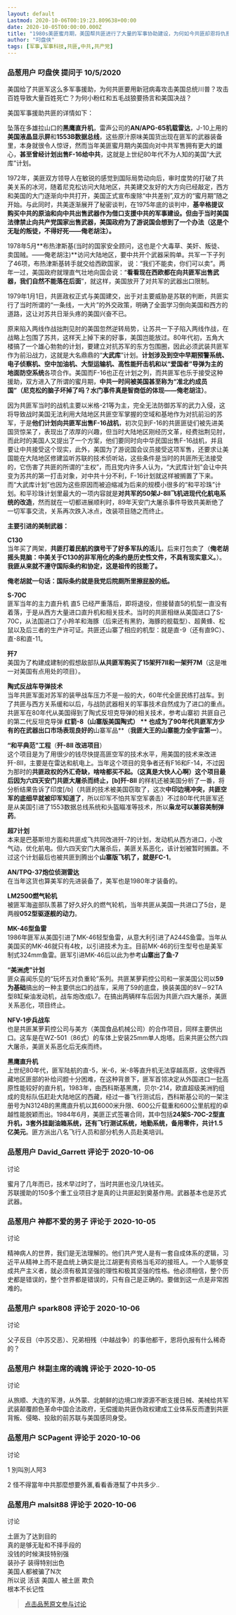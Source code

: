 ```yaml
---
layout: default
Lastmod: 2020-10-06T00:19:23.809638+00:00
date: 2020-10-05T00:00:00.000Z
title: "1980s美匪蜜月期，美国帮共匪进行了大量的军事协助建设，为何如今共匪却恩将仇报？"
author: "叼盘侠"
tags: [军事,军事科技,共匪,中共,共产党]
---
```



### 品葱用户 **叼盘侠** 提问于 10/5/2020
    
美国给了共匪军这么多军事援助，为何共匪要用新冠病毒攻击美国总统川普？攻击百姓导致大量百姓死亡？为何小粉红和五毛战狼要扬言和美国决战？  
  
美国军事援助共匪的详情如下：  
  
坠落在多雄拉山口的**黑鹰直升机**，雷声公司的**AN/APG-65机载雷达**，J-10上用的**美国液晶显示屏**和**1553B数据总线**，这些原汁原味美国货出现在匪军的武器装备里，本身就很令人惊讶，然而当年美匪蜜月期内美国向对中共军售拥有更大的雄心，**甚至曾经计划出售F-16给中共**，这就是上世纪80年代不为人知的美国“大武库”计划。  
  
1972年，美匪双方领导人在敏锐的感觉到国际局势动向后，审时度势的打破了共美关系的冰河，随着尼克松访问大陆地区，共美建交友好的大方向已经敲定，西方和美国的大门逐渐向中共打开，美国正式宣布废除“中共差别”,双方的“蜜月期”随之开始。与此同时，共美逐渐展开了秘密谈判，在1975年底的谈判中，**基辛格提议购买中共的原油和向中共出售武器作为借口支援中共的军事建设。但由于当时美国法律禁止向共产党国家出售武器，美国政府为了游说国会想到了一个办法（这是个无耻的叛徒，不得好死——俺老胡注）。**  
  
1978年5月**布热津斯基(当时的国家安全顾问，这也是个大毒草、美奸、叛徒、卖国贼。——俺老胡注)**访问大陆地区，要中共开个武器采购单。共军一下子列了46项，布热津斯基转手就交给西欧国家， 说：“我们不能卖，你们可以卖”。两年一过，美国政府就理直气壮地向国会说：“**看看现在西欧都在向共匪军出售武器，我们自然不能落在后面**”，就这样，美国放开了对共军的武器出口限制。  
  
1979年1月1日，共匪政权正式与美国建交，出于对主要威胁是苏联的判断，共匪实行了当时所谓的“一条线，一大片”的外交政策，明确了全面学习倒向美国和西方的道路，这让对苏共日渐头疼的美国兴奋不已。  
  
原来陷入两线作战拙荆见肘的美国忽然逆转局势，让苏共一下子陷入两线作战，在战略上包围了苏共，这样天上掉下来的好事，美国岂能放过。80年代初，五角大楼搞了一个雄心勃勃的计划，要建立对抗苏军的东方包围圈，因此必须武装共匪军作为前沿战力，这就是大名鼎鼎的“**大武库**”计划。**计划涉及到空中早期预警系统、电子侦察机、空中加油机、大型运输机、高性能歼击机和以“爱国者”导弹为主的地面防空系统**各项合作。美国而F-16也正在计划之列，而共匪军也乐于接受这种援助，双方进入了所谓的蜜月期，**中共一时间被美国甚至称为“准北约成员国”（尼克松的脑子坏掉了吗？水门事件真是智商低的体现——俺老胡注）**。  
  
因为共匪军当时的战机主要以米格-21等为主，完全无法防御苏军的武力入侵，这将导致战时美国无法利用大陆地区共匪空军掌握的空域和基地作为对抗前沿的苏军，于是**他们计划向共匪军出售F-16战机**，初次见到F-16的共匪匪徒们被先进美国货惊呆了，表现出了浓厚的兴趣，但当时大陆地区刚经历文革，经费拙荆见肘，而此时的美国人又提出了一个方案，他们要同时向中华民国出售F-16战机，并且要让中共接受这个现实，此外，美国为了游说国会议员接受这项军售，还要求让美国能在大陆地区修建监听苏联的技术侦听站，这些条件是当时的共匪所无法接受的，它伤害了共匪的所谓的“主权”，而且党内许多人认为，“大武库计划”会让中共变为苏共的第一打击对象，对中共十分不利，F-16计划就这样被搁置了下来。而“大武库计划”也因为这些原因而被迫缩减为后来的规模小很多的“和平珍珠”计划。和平珍珠计划里最大的一项内容就是**对共军的50架J-8Ⅱ飞机进现代化航电系统的改造**，然而就在一切都进展顺利时，89年天安门大屠杀事件导致共美断绝了一切军事交流，关系再次跌入冰点，改装项目随之而终止。  
  
**主要引进的美制武器：**  
  
**C130**  
当年买了两架，**共匪打着民航的旗号干了好多军队的活儿**，后来打包卖了（**俺老胡摇头晃脑：中美关于C130的非军用化的条约是历史性文件，不具有现实意义。**）。**我匪从来就不遵守国际条约和协定，这是祖传的技能了。**  
  
**俺老胡就一句话：国际条约就是我党后院厕所里擦屁股的纸。**  
  
**S-70C**  
匪军当年的主力直升机 直5 已经严重落后，即将退役，但接替直5的机型一直没有着落，于是从西方大量进口直升机和相关技术。当时的共匪相继从美国进口了S-70C，从法国进口了小羚羊和海豚（后来还有黑豹，海豚的舰载型）、超黄蜂、松鼠以及后三者的生产许可证。共匪还山寨了相应的机型：就是直-9（还有直9C）、直-8和直-11。  
  
**歼7**  
美国为了构建成建制的假想敌部队**从共匪军购买了15架歼7II和一架歼7M**（这是唯一对美国有点用处的项目）。  
  
**陶式反战车导弹技术**  
当年共匪军面对苏军的装甲战车压力不是一般的大，60年代全匪民练打战车。到了共匪与西方关系缓和以后，与战防武器相关的军事技术自然成为了进口的重点。共匪军在80年代从美国得到了陶式反坦克导弹的相关技术，参考山寨初 共匪自己的第二代反坦克导弹 **红箭-8（山寨版美国陶式） ** 也成为了90年代共匪军方少有的在武器出口市场表现良好的**山寨军品**（**我匪大王的山寨能力全宇宙第一**）。  
  
**“和平典范”工程**（**歼-8II 改进项目**）  
这个项目是为了用很少的钱尽快提高匪空军的技术水平，用美国的技术来改进 歼-8II，主要是在雷达和航电上。当年这个项目的竞争者还有F16和F-14，不过因为那时的**共匪政权的外汇奇缺，啥啥都买不起。（这真是大快人心啊）**这个项目最后因为六四天安门共匪大屠杀而终止，**\[b\]歼-8II** 的样机还被美国分析了一番，将分析结果告诉了印度\[/b\]（共匪的技术被美国窃取了，这次**中印边境冲突，共匪空军的底细早就被印军知道了**，所以印军不怕共军空军袭击）不过80年代共匪军还是从美国引进了1553数据总线系统和头盔瞄准等技术，所以**枭龙可以兼容美制弹药**。  
  
**超7计划**  
本来是巴基斯坦方面和共匪成飞共同改进歼-7的计划，发动机从西方进口，小改气动，优化航电。但六四天安门大屠杀后，美匪关系恶化，该计划被暂时搁置。不过这个计划最后也被共匪到腾出个**山寨版飞机了，就是FC-1**。  
  
**AN/TPQ-37炮位侦测雷达**  
在当年这货也算美军的先进装备了，美军也是1980年才装备的。  
  
**LM2500燃气轮机**  
被匪军海盗部队羡慕了好久好久的燃气轮机，当年共匪从美国一共进口了5台，是两艘**052型驱逐舰的动力**。  
  
**MK-46型鱼雷**  
1986年匪军从美国引进了MK-46轻型鱼雷，从意大利引进了A244S鱼雷。当年从美国买的MK-46就只有4枚，以引进技术为主。目前MK-46的衍生型号也是美军制式324mm鱼雷。匪军引进MK-46后以此为参考**山寨出了鱼-7**  
  
**“美洲虎”计划**  
匪众喜闻乐见的“玩坏五对负重轮”系列。共匪某萝莉控公司和一家美国公司以**59为基础**搞出的一种主要供出口的战车，采用了59的底盘，换装美国的8V－92TA型8缸柴油发动机，战车炮改成L7。在搞出两辆样车后因为共匪六四大屠杀，美匪关系恶化，项目终止。  
  
**NFV-1步兵战车**  
也是共匪某萝莉控公司与美方（美国食品机械公司）的合作项目，同样主要供出口。这车是在WZ-501（86式）的车体上安装25mm单人炮塔。后来共匪公然六四大屠杀，美匪关系恶化后无疾而终。  
  
**黑鹰直升机**  
上世纪80年代，匪军陆航的直-5，米-6，米-8等直升机无法穿越高原，这使得西藏地区匪部的补给问题十分困难，在这种背景下，匪军首领决定从外国进口一批高原性能较好的直升机，1983年，由西科斯基黑鹰，贝尔-214，欧直超级美洲豹组成的竞标队伍赶赴大陆地区的西藏，经过一番飞行测试后，西科斯基公司的一架注册号为N3124B的黑鹰直升机以其6000米升限、600公斤载重和600公里航程的卓越性能脱颖而出。1984年6月，美匪正式签署合同，其中包括**24架S-70C-2型直升机，3套外挂副油箱系统，还有飞行测试系统，地勤系统，备用零件，共计1.5亿美元**。匪方派出八名飞行人员和部分机务人员赴美培训。
    
                

### 品葱用户 **David_Garrett** 评论于 2020-10-06
讨论

        
蜜月了几年而已，技术早过时了，当时共匪也没几块钱买。  
苏联援助的150多个重工业项目才是真的让共匪起到奠基作用。武器基本也是苏式武器。
        
                

### 品葱用户 **神都不爱的男子** 评论于 2020-10-05
讨论

        
精神病人的世界，我们是无法理解的。他们共产党人是有一套自成体系的逻辑，习近平从精神上而不是血统上确实是比江胡更有资格当毛邓的接班人。一个人能够变成共产主义者，就必须有极其坚强的理性和极其坚强的性格。他必须相信，整个历史都是错误的，整个世界都是错误的，只有自己是正确的。要做到这一点是非常困难的。
        
                

### 品葱用户 **spark808** 评论于 2020-10-06
讨论

        
父子反目（中苏交恶）、兄弟相残（中越战争）的事他都干，恩将仇报有什么稀奇的？
        
                

### 品葱用户 **林副主席的魂魄** 评论于 2020-10-05
讨论

        
从旅顺、大连的军港，从外蒙、北朝鲜的边境口岸源源不断支援日械、美械给共军武装颠覆颜色革命中国合法政府，无偿援助共匪伪政权建成工业体系反而遭到共匪背叛、侵略、投敌的前苏联与美国感同身受。
        
                

### 品葱用户 **SCPagent** 评论于 2020-10-06
讨论

        
1 別叫別人阿3  
  
2 怪不得當年中共那麼想要外滙,看看香港幫了中共多少..
        
                

### 品葱用户 **malsit88** 评论于 2020-10-06
讨论

        
土匪为了达到目的  
真的是够无耻和不择手段的  
没钱的时候演技特别强  
装孙子 装得特别出色  
美国人都被骗了N次  
所以说 活该 美国人 被土匪 欺负  
根本不长记性
        
                





> [点击品葱原文参与讨论](https://pincong.rocks/question/31809)


